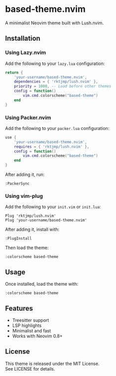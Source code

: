 # based-theme.nvim

A minimalist Neovim theme built with Lush.nvim.

## Installation

### Using Lazy.nvim  
Add the following to your `lazy.lua` configuration:  
```lua
return {
    'your-username/based-theme.nvim',
    dependencies = { 'rktjmp/lush.nvim' },
    priority = 1000, -- Load before other themes
    config = function()
        vim.cmd.colorscheme("based-theme")
    end
}
```

### Using Packer.nvim  
Add the following to your `packer.lua` configuration:  
```lua
use {
    'your-username/based-theme.nvim',
    requires = { 'rktjmp/lush.nvim' },
    config = function()
        vim.cmd.colorscheme("based-theme")
    end
}
```
After adding it, run:  
```
:PackerSync
```

### Using vim-plug  
Add the following to your `init.vim` or `init.lua`:  
```vim
Plug 'rktjmp/lush.nvim'
Plug 'your-username/based-theme.nvim'
```
After adding it, install with:  
```
:PlugInstall
```

Then load the theme:  
```
:colorscheme based-theme
```

## Usage  
Once installed, load the theme with:  
```
:colorscheme based-theme
```

## Features  
- Treesitter support  
- LSP highlights  
- Minimalist and fast  
- Works with Neovim 0.8+  

## License  
This theme is released under the MIT License.  
See LICENSE for details.

